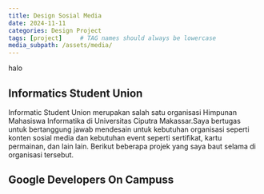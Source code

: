 ```yaml
---
title: Design Sosial Media
date: 2024-11-11
categories: Design Project
tags: [project]     # TAG names should always be lowercase
media_subpath: /assets/media/
---
```


halo

## Informatics Student Union
Informatic Student Union merupakan salah satu organisasi Himpunan Mahasiswa Informatika di Universitas Ciputra Makassar.Saya bertugas untuk bertanggung jawab mendesain untuk kebutuhan organisasi seperti konten sosial media dan kebutuhan event seperti sertifikat, kartu permainan, dan lain lain. Berikut beberapa projek yang saya baut selama di organisasi tersebut.

## Google Developers On Campuss